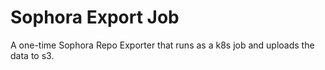 # Sophora Export Job

A one-time Sophora Repo Exporter that runs as a k8s job and uploads the data to s3.
